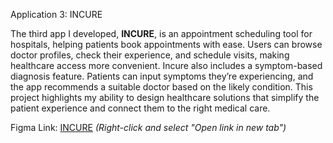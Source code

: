 Application 3: INCURE

The third app I developed, **INCURE**, is an appointment scheduling tool for hospitals, helping patients book appointments with ease. Users can browse doctor profiles, check their experience, and schedule visits, making healthcare access more convenient.
Incure also includes a symptom-based diagnosis feature. Patients can input symptoms they’re experiencing, and the app recommends a suitable doctor based on the likely condition. This project highlights my ability to design healthcare solutions that simplify the patient experience and connect them to the right medical care.

Figma Link: [INCURE](https://www.figma.com/design/lwPJtm4vqiSpF8t4XXcs5Y/INCURE?node-id=19-588&node-type=canvas&t=Dio0DJcewZQC1iM0-0&hide-ui=1) _(Right-click and select "Open link in new tab")_
